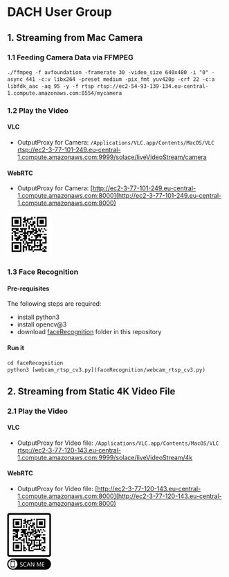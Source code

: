 # DACH User Group
## 1. Streaming from Mac Camera
### 1.1 Feeding Camera Data via FFMPEG
```
./ffmpeg -f avfoundation -framerate 30 -video_size 640x480 -i "0" -async 441 -c:v libx264 -preset medium -pix_fmt yuv420p -crf 22 -c:a libfdk_aac -aq 95 -y -f rtsp rtsp://ec2-54-93-139-134.eu-central-1.compute.amazonaws.com:8554/mycamera
```
### 1.2 Play the Video
#### VLC
* OutputProxy for Camera: `/Applications/VLC.app/Contents/MacOS/VLC` [rtsp://ec2-3-77-101-249.eu-central-1.compute.amazonaws.com:9999/solace/liveVideoStream/camera](rtsp://ec2-3-77-101-249.eu-central-1.compute.amazonaws.com:9999/solace/liveVideoStream/camera)

#### WebRTC
* OutputProxy for Camera: [http://ec2-3-77-101-249.eu-central-1.compute.amazonaws.com:8000](http://ec2-3-77-101-249.eu-central-1.compute.amazonaws.com:8000)

<img src="pic/aws-outputProxy-camera-eu.png" width="20%" height="20%">

### 1.3 Face Recognition
#### Pre-requisites
The following steps are required:
* install python3
* install opencv@3 
* download [faceRecognition](faceRecognition) folder in this repository

#### Run it
```
cd faceRecognition
python3 [webcam_rtsp_cv3.py](faceRecognition/webcam_rtsp_cv3.py)
```

## 2. Streaming from Static 4K Video File
### 2.1 Play the Video
#### VLC
* OutputProxy for Video file: `/Applications/VLC.app/Contents/MacOS/VLC` [rtsp://ec2-3-77-120-143.eu-central-1.compute.amazonaws.com:9999/solace/liveVideoStream/4k](rtsp://ec2-3-77-120-143.eu-central-1.compute.amazonaws.com:9999/solace/liveVideoStream/4k)
  
#### WebRTC
* OutputProxy for Video file: [http://ec2-3-77-120-143.eu-central-1.compute.amazonaws.com:8000](http://ec2-3-77-120-143.eu-central-1.compute.amazonaws.com:8000)

<img src="pic/aws-outputProxy-videofile-eu.png" width="20%" height="20%">

